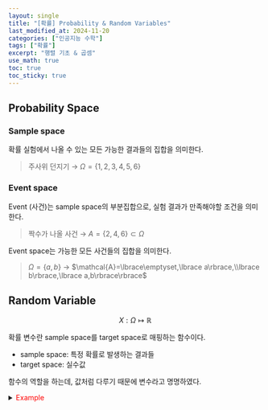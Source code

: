 ```yaml
---
layout: single
title: "[확률] Probability & Random Variables"
last_modified_at: 2024-11-20
categories: ["인공지능 수학"]
tags: ["확률"]
excerpt: "행렬 기초 & 곱셈"
use_math: true
toc: true
toc_sticky: true
---
```


## Probability Space

### Sample space

확률 실험에서 나올 수 있는 모든 가능한 결과들의 집합을 의미한다.
    
> 주사위 던지기 → $\Omega=\lbrace1,2,3,4,5,6\rbrace$
    

### Event space

Event (사건)는 sample space의 부분집합으로, 실험 결과가 만족해야할 조건을 의미한다.
    
> 짝수가 나올 사건 → $A=\lbrace2,4,6\rbrace\subset\Omega$
    
Event space는 가능한 모든 사건들의 집합을 의미한다.
    
> $\Omega=\lbrace a,b\rbrace$ → $\mathcal{A}=\lbrace\emptyset,\lbrace a\rbrace,\\lbrace b\rbrace,\lbrace a,b\rbrace\rbrace$

## Random Variable

$$
X:\Omega\mapsto \mathbb{R}
$$

확률 변수란 sample space를 target space로 매핑하는 함수이다.

- sample space: 특정 확률로 발생하는 결과들
- target space: 실수값

함수의 역할을 하는데, 값처럼 다루기 때문에 변수라고 명명하였다.

<details>
<summary><font color='red'>Example</font></summary>
<div markdown="1">

주사위를 던지는 상황

- Sample space: $\Omega=\lbrace1,2,3,4,5,6\rbrace$
- 주사위의 눈을 확률 변수 $X$로 설정
- $X(1)=1~,~X(2)=2~,~X(3)=3$
    
    $X(4)=4~,~X(5)=5~,~X(6)=6$
- Target space: $\mathcal{T}=\set{1,2,3,4,5,6}$

---

동전 2개를 던지는 상황

- $\Omega=\lbrace\text{HH,~HT,~TH,~TT}\rbrace$
- 앞면의 개수를 확률 변수 $X$로 설정
- $X(\text{HH})=2~,~X(\text{TT})=0$
    
    $X(\text{HT})=1~,~X(\text{TH})=1$
- Target space: $\mathcal{T}=\lbrace0,1,2\rbrace$

</div>
</details>

